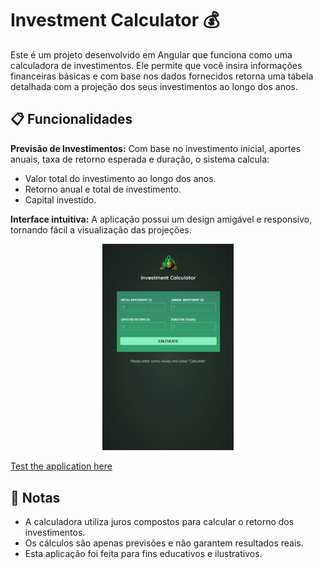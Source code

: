 # Investment Calculator 💰

Este é um projeto desenvolvido em Angular que funciona como uma calculadora de investimentos. Ele permite que você insira informações financeiras básicas e com base nos dados fornecidos retorna uma tabela detalhada com a projeção dos seus investimentos ao longo dos anos.

## 📋 Funcionalidades

**Previsão de Investimentos:** Com base no investimento inicial, aportes anuais, taxa de retorno esperada e duração, o sistema calcula:

- Valor total do investimento ao longo dos anos.
- Retorno anual e total de investimento.
- Capital investido.

**Interface intuitiva:** A aplicação possui um design amigável e responsivo, tornando fácil a visualização das projeções.

<center>
<img src="./assets/investiment-calculator-demo.gif" style="width: 15em;">
</center>

[Test the application here](https://rafaelcesar0.github.io/investment-calculator/)

## 📝 Notas

- A calculadora utiliza juros compostos para calcular o retorno dos investimentos.
- Os cálculos são apenas previsões e não garantem resultados reais.
- Esta aplicação foi feita para fins educativos e ilustrativos.
